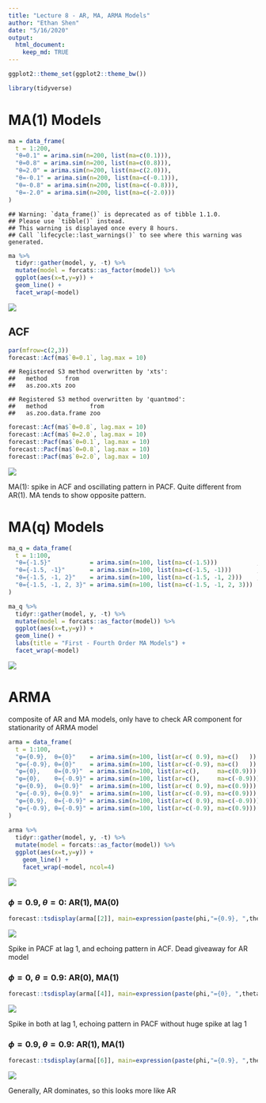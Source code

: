 ```yaml
---
title: "Lecture 8 - AR, MA, ARMA Models"
author: "Ethan Shen"
date: "5/16/2020"
output: 
  html_document:
    keep_md: TRUE
---
```



```r
ggplot2::theme_set(ggplot2::theme_bw())

library(tidyverse)
```

# MA(1) Models 


```r
ma = data_frame(
  t = 1:200,
  "θ=0.1" = arima.sim(n=200, list(ma=c(0.1))),
  "θ=0.8" = arima.sim(n=200, list(ma=c(0.8))),
  "θ=2.0" = arima.sim(n=200, list(ma=c(2.0))),
  "θ=-0.1" = arima.sim(n=200, list(ma=c(-0.1))),
  "θ=-0.8" = arima.sim(n=200, list(ma=c(-0.8))),
  "θ=-2.0" = arima.sim(n=200, list(ma=c(-2.0)))
) 
```

```
## Warning: `data_frame()` is deprecated as of tibble 1.1.0.
## Please use `tibble()` instead.
## This warning is displayed once every 8 hours.
## Call `lifecycle::last_warnings()` to see where this warning was generated.
```

```r
ma %>%
  tidyr::gather(model, y, -t) %>%
  mutate(model = forcats::as_factor(model)) %>%
  ggplot(aes(x=t,y=y)) +
  geom_line() +
  facet_wrap(~model)
```

![](Lec8-AR,-MA,-ARMA-Models_files/figure-html/unnamed-chunk-2-1.png)<!-- -->

## ACF


```r
par(mfrow=c(2,3))
forecast::Acf(ma$`θ=0.1`, lag.max = 10)
```

```
## Registered S3 method overwritten by 'xts':
##   method     from
##   as.zoo.xts zoo
```

```
## Registered S3 method overwritten by 'quantmod':
##   method            from
##   as.zoo.data.frame zoo
```

```r
forecast::Acf(ma$`θ=0.8`, lag.max = 10)
forecast::Acf(ma$`θ=2.0`, lag.max = 10)
forecast::Pacf(ma$`θ=0.1`, lag.max = 10)
forecast::Pacf(ma$`θ=0.8`, lag.max = 10)
forecast::Pacf(ma$`θ=2.0`, lag.max = 10)
```

![](Lec8-AR,-MA,-ARMA-Models_files/figure-html/unnamed-chunk-3-1.png)<!-- -->

MA(1): spike in ACF and oscillating pattern in PACF. Quite different from AR(1). MA tends to show opposite pattern.

# MA(q) Models


```r
ma_q = data_frame(
  t = 1:100,
  "θ={-1.5}"           = arima.sim(n=100, list(ma=c(-1.5)))           ,
  "θ={-1.5, -1}"       = arima.sim(n=100, list(ma=c(-1.5, -1)))       ,
  "θ={-1.5, -1, 2}"    = arima.sim(n=100, list(ma=c(-1.5, -1, 2)))    ,
  "θ={-1.5, -1, 2, 3}" = arima.sim(n=100, list(ma=c(-1.5, -1, 2, 3))) 
) 

ma_q %>%
  tidyr::gather(model, y, -t) %>%
  mutate(model = forcats::as_factor(model)) %>%
  ggplot(aes(x=t,y=y)) +
  geom_line() +
  labs(title = "First - Fourth Order MA Models") +
  facet_wrap(~model)
```

![](Lec8-AR,-MA,-ARMA-Models_files/figure-html/unnamed-chunk-4-1.png)<!-- -->

# ARMA

composite of AR and MA models, only have to check AR component for stationarity of ARMA model 


```r
arma = data_frame(
  t = 1:100,
  "φ={0.9},  θ={0}"    = arima.sim(n=100, list(ar=c( 0.9), ma=c()   )) ,
  "φ={-0.9}, θ={0}"    = arima.sim(n=100, list(ar=c(-0.9), ma=c()   )) ,
  "φ={0},    θ={0.9}"  = arima.sim(n=100, list(ar=c(),     ma=c(0.9))) ,
  "φ={0},    θ={-0.9}" = arima.sim(n=100, list(ar=c(),     ma=c(-0.9))) ,
  "φ={0.9},  θ={0.9}"  = arima.sim(n=100, list(ar=c( 0.9), ma=c(0.9))) ,
  "φ={-0.9}, θ={0.9}"  = arima.sim(n=100, list(ar=c(-0.9), ma=c(0.9))) ,
  "φ={0.9},  θ={-0.9}" = arima.sim(n=100, list(ar=c( 0.9), ma=c(-0.9))) ,
  "φ={-0.9}, θ={-0.9}" = arima.sim(n=100, list(ar=c(-0.9), ma=c(0.9))) 
) 
  
arma %>%
  tidyr::gather(model, y, -t) %>%
  mutate(model = forcats::as_factor(model)) %>%
  ggplot(aes(x=t,y=y)) +
    geom_line() +
    facet_wrap(~model, ncol=4)
```

![](Lec8-AR,-MA,-ARMA-Models_files/figure-html/unnamed-chunk-5-1.png)<!-- -->


### $\phi=0.9$, $\theta=0$: AR(1), MA(0)


```r
forecast::tsdisplay(arma[[2]], main=expression(paste(phi,"={0.9}, ",theta,"={0}")))
```

![](Lec8-AR,-MA,-ARMA-Models_files/figure-html/unnamed-chunk-6-1.png)<!-- -->

Spike in PACF at lag 1, and echoing pattern in ACF. Dead giveaway for AR model

### $\phi=0$, $\theta=0.9$: AR(0), MA(1)


```r
forecast::tsdisplay(arma[[4]], main=expression(paste(phi,"={0}, ",theta,"={0.9}")))
```

![](Lec8-AR,-MA,-ARMA-Models_files/figure-html/unnamed-chunk-7-1.png)<!-- -->

Spike in both at lag 1, echoing pattern in PACF without huge spike at lag 1

### $\phi=0.9$, $\theta=0.9$: AR(1), MA(1)


```r
forecast::tsdisplay(arma[[6]], main=expression(paste(phi,"={0.9}, ",theta,"={0.9}")))
```

![](Lec8-AR,-MA,-ARMA-Models_files/figure-html/unnamed-chunk-8-1.png)<!-- -->

Generally, AR dominates, so this looks more like AR
